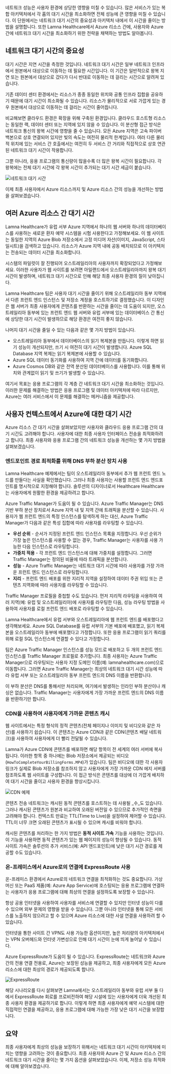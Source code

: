네트워크 성능은 사용자 환경에 상당한 영향을 미칠 수 있습니다. 많은 서비스가 있는 복합 아키텍처에서 각 홉의 대기 시간을 최소화하면 전체 성능에 큰 영향을 미칠 수 있습니다. 이 단원에서는 네트워크 대기 시간의 중요성과 아키텍처 내에서 이 시간을 줄이는 방법을 설명합니다. 또한 Lamna Healthcare에서 Azure 리소스 간에, 사용자와 Azure 간에 네트워크 대기 시간을 최소화하기 위한 전략을 채택하는 방법도 알아봅니다.

## <a name="the-importance-of-network-latency"></a>네트워크 대기 시간의 중요성

대기 시간은 지연 시간을 측정한 것입니다. 네트워크 대기 시간은 일부 네트워크 인프라에서 원본에서 대상으로 이동하는 데 필요한 시간입니다. 이 기간은 일반적으로 왕복 지연 또는 원본에서 대상으로 갔다가 다시 반대로 이동하는 데 걸리는 시간으로 알려져 있습니다.

기존 데이터 센터 환경에서는 리소스가 종종 동일한 위치와 공통 인프라 집합을 공유하기 때문에 대기 시간이 최소화될 수 있습니다. 리소스가 물리적으로 서로 가깝게 있는 경우 원본에서 대상으로 이동하는 데 걸리는 시간이 줄어듭니다.

비교해보면 클라우드 환경은 확장을 위해 구축된 환경입니다. 클라우드 호스트형 리소스는 동일한 랙, 데이터 센터 또는 지역에 있지 않을 수 있습니다. 이 분산형 접근 방식은 네트워크 통신의 왕복 시간에 영향을 줄 수 있습니다. 모든 Azure 지역은 고속 파이버 백본으로 상호 연결되어 있지만 빛의 속도는 여전히 물리적 한계입니다. 여러 다른 물리적 위치에 있는 서비스 간 호출에서는 여전히 두 서비스 간 거리와 직접적으로 상호 연관된 네트워크 대기 시간이 작용합니다.

그뿐 아니라, 응용 프로그램의 통신량이 많을수록 더 많은 왕복 시간이 필요합니다. 각 왕복에는 전체 대기 시간에 각 왕복 시간이 추가되는 대기 시간 세금이 붙습니다.

![네트워크 대기 시간](../media/networkLatency.png)

이제 최종 사용자에서 Azure 리소스까지 및 Azure 리소스 간의 성능을 개선하는 방법을 살펴보겠습니다.

## <a name="latency-among-multiple-azure-resources"></a>여러 Azure 리소스 간 대기 시간

Lamna Healthcare가 유럽 서부 Azure 지역에서 하나의 웹 서버와 하나의 데이터베이스를 사용하는 새로운 환자 예약 시스템을 시험 사용한다고 가정해보세요. 이 웹 사이트는 동일한 지역의 Azure Blob 저장소에서 고정 미디어 자산(이미지, JavaScript, 스타일시트)을 검색하고 있습니다. 리소스가 Azure 지역 내에 공동 배치되므로 이 아키텍처는 전송되는 데이터 시간을 최소화합니다.

시스템의 파일럿이 잘 진행되어 오스트레일리아의 사용자까지 확장되었다고 가정해보세요. 이러한 사용자가 웹 사이트를 보려면 아일랜드에서 오스트레일리아까지 왕복 대기 시간이 발생하며, 네트워크 대기 시간으로 인해 해당 최종 사용자 환경의 질이 낮아집니다.

Lamna Healthcare 팀은 사용자 대기 시간을 줄이기 위해 오스트레일리아 동부 지역에서 다른 프런트 엔드 인스턴스 및 저장소 계정을 호스트하기로 결정했습니다. 이 디자인은 웹 서버가 최종 사용자에게 콘텐츠를 반환하는 시간을 줄이는 데 도움이 되지만, 오스트레일리아 동부에 있는 프런트 엔드 웹 서버와 유럽 서부에 있는 데이터베이스 간 통신에 상당한 대기 시간이 발생하므로 해당 환경은 여전히 좋지 않습니다.

나머지 대기 시간을 줄일 수 있는 다음과 같은 몇 가지 방법이 있습니다.

- 오스트레일리아 동부에서 데이터베이스의 읽기 복제본을 만듭니다. 이렇게 하면 읽기 성능이 개선되지만, 쓰기 시 여전히 대기 시간이 발생합니다. Azure SQL Database 지역 복제는 읽기 복제본에 사용할 수 있습니다.
- Azure SQL 데이터 동기화를 사용하여 지역 간에 데이터를 동기화합니다.
- Azure Cosmos DB와 같은 전역 분산된 데이터베이스를 사용합니다. 이를 통해 위치와 관계없이 읽기 및 쓰기가 발생할 수 있습니다.

여기서 목표는 응용 프로그램의 각 계층 간 네트워크 대기 시간을 최소화하는 것입니다. 이러한 문제를 해결하는 방법은 응용 프로그램 및 데이터 아키텍처에 따라 다르지만, Azure는 여러 서비스에서 이 문제를 해결하는 메커니즘을 제공합니다.

## <a name="latency-in-the-context-of-users-to-azure"></a>사용자 컨텍스트에서 Azure에 대한 대기 시간

Azure 리소스 간 대기 시간을 살펴보았지만 사용자와 클라우드 응용 프로그램 간의 대기 시간도 고려해야 합니다. 사용자에 대한 최종 사용자 인터페이스 전송을 최적화하려고 합니다. 최종 사용자와 응용 프로그램 간의 네트워크 성능을 개선하는 몇 가지 방법을 살펴보겠습니다.

### <a name="use-a-dns-load-balancer-for-endpoint-path-optimization"></a>엔드포인트 경로 최적화를 위해 DNS 부하 분산 장치 사용

Lamna Healthcare 예제에서는 팀이 오스트레일리아 동부에서 추가 웹 프런트 엔드 노드를 만들다는 사실을 확인했습니다. 그러나 최종 사용자는 사용할 프런트 엔드 엔드포인트를 명시적으로 지정해야 합니다. 솔루션의 디자이너로서 Healthcare Healthcare는 사용자에게 원활한 환경을 제공하려고 합니다.

Azure Traffic Manager가 도움이 될 수 있습니다. Azure Traffic Manager는 DNS 기반 부하 분산 장치로서 Azure 지역 내 및 지역 간에 트래픽을 분산할 수 있습니다. 사용자가 웹 프런트 엔드의 특정 인스턴스를 탐색하게 하는 대신, Azure Traffic Manager가 다음과 같은 특성 집합에 따라 사용자를 라우팅할 수 있습니다.

- **우선 순위** - 순서가 지정된 프런트 엔드 인스턴스 목록을 지정합니다. 우선 순위가 가장 높은 인스턴스를 사용할 수 없는 경우, Traffic Manager는 사용자를 사용 가능한 다음 인스턴스로 라우팅합니다.
- **가중치 적용** - 각 프런트 엔드 인스턴스에 대해 가중치를 설정합니다. 그러면 Traffic Manager는 정의된 비율에 따라 트래픽을 분산합니다.
- **성능** - Azure Traffic Manager는 네트워크 대기 시간에 따라 사용자를 가장 가까운 프런트 엔드 인스턴스로 라우팅합니다.
- **지리** - 프런트 엔드 배포를 위한 지리적 지역을 설정하여 데이터 주권 위임 또는 콘텐츠 지역화에 따라 사용자를 라우팅할 수 있습니다.

Traffic Manager 프로필을 중첩할 수도 있습니다. 먼저 지리적 라우팅을 사용하여 여러 지역(예: 유럽 및 오스트레일리아)에 사용자를 라우팅한 다음, 성능 라우팅 방법을 사용하여 사용자를 로컬 프런트 엔드 배포로 라우팅할 수 있습니다.

Lamna Healthcare에서 유럽 서부와 오스트레일리아에 웹 프런트 엔드를 배포했다고 생각해보세요. Azure SQL Database를 유럽 서부의 기본 배포에 배포했고, 읽기 복제본을 오스트레일리아 동부에 배포했다고 가정합니다. 또한 응용 프로그램이 읽기 쿼리를 위해 로컬 SQL 인스턴스에 연결할 수 있다고 가정합니다.

팀은 Azure Traffic Manager 인스턴스를 성능 모드로 배포하고 두 개의 프런트 엔드 인스턴스를 Traffic Manager 프로필로 추가합니다. 최종 사용자는 Azure Traffic Manager으로 라우팅되는 사용자 지정 도메인 이름(예: lamnahealthcare.com)으로 이동합니다. 그러면 Azure Traffic Manager는 최상의 네트워크 대기 시간 성능에 따라 유럽 서부 또는 오스트레일리아 동부 프런트 엔드의 DNS 이름을 반환합니다.

이 부하 분산은 DNS를 통해서만 처리되며, 여기에서 발생하는 인라인 부하 분산이나 캐싱은 없습니다. Traffic Manager는 사용자에게 가장 가까운 프런트 엔드의 DNS 이름을 반환하기만 합니다.

### <a name="use-cdn-to-cache-content-close-to-users"></a>CDN을 사용하여 사용자에게 가까운 콘텐츠 캐시

웹 사이트에서는 특정 형식의 정적 콘텐츠(전체 페이지나 이미지 및 비디오와 같은 자산)를 사용하기 쉽습니다. 이 콘텐츠는 Azure CDN과 같은 CDN(콘텐츠 배달 네트워크)을 사용하여 사용자에게 더 빨리 전달될 수 있습니다. 

Lamna가 Azure CDN에 콘텐츠를 배포하면 해당 항목이 전 세계의 여러 서버에 복사됩니다. 이러한 항목 중 하나에는 Blob 저장소에서 제공되는 비디오(`HowToCompleteYourBillingForms.MP4`)가 있습니다. 팀은 비디오에 대한 각 사용자 링크가 실제로 Blob 저장소를 참조하지 않고 사용자에게 가장 가까운 CDN 에지 서버를 참조하도록 웹 사이트를 구성합니다. 이 접근 방식은 콘텐츠를 대상에 더 가깝게 배치하여 대기 시간을 줄이고 사용자 환경을 향상시킵니다.

![CDN 예제](../media/cdnSketch.png)

콘텐츠 전송 네트워크는 캐시된 동적 콘텐츠를 호스트하는 데 사용될 _수_도 있습니다. 그러나 캐시된 콘텐츠가 원본과 비교하여 오래된 버전일 수 있으므로 추가적인 측면을 고려해야 합니다. 컨텍스트 만료는 TTL(Time to Live)을 설정하여 제어할 수 있습니다. TTL이 너무 크면 오래된 콘텐츠가 표시될 수 있으며 캐시를 비워야 합니다.

캐시된 콘텐츠를 처리하는 한 가지 방법은 **동적 사이트 가속** 기능을 사용하는 것입니다. 이 기능을 사용하면 동적 콘텐츠가 있는 웹 페이지의 성능이 향상될 수 있습니다. 동적 사이트 가속은 솔루션의 추가 서비스(예: API 엔드포인트)에 낮은 대기 시간 경로를 제공할 수도 있습니다.

### <a name="use-expressroute-for-connectivity-from-on-premises-to-azure"></a>온-프레미스에서 Azure로의 연결에 ExpressRoute 사용

온-프레미스 환경에서 Azure로의 네트워크 연결을 최적화하는 것도 중요합니다. 가상 머신 또는 PaaS 제품(예: Azure App Service)에 호스팅되는 응용 프로그램에 연결하는 사용자가 응용 프로그램에 대해 최상의 연결을 설정하도록 보장할 수 있습니다. 

항상 공용 인터넷을 사용하여 사용자를 서비스에 연결할 수 있지만 인터넷 성능이 다를 수 있으며 외부 문제의 영향을 받을 수 있습니다. 그뿐 아니라 인터넷을 통해 모든 서비스를 노출하지 않으려고 할 수 있으며 Azure 리소스에 대한 사설 연결을 사용하려 할 수 있습니다.

인터넷을 통한 사이트 간 VPN도 사용 가능한 옵션이지만, 높은 처리량의 아키텍처에서는 VPN 오버헤드와 인터넷 가변성으로 인해 대기 시간이 눈에 띄게 늘어날 수 있습니다.

Azure ExpressRoute가 도움이 될 수 있습니다. ExpressRoute는 네트워크와 Azure 간의 전용 연결 전용로, Azure는 보장된 성능을 제공하고, 최종 사용자에게 모든 Azure 리소스에 대한 최상의 경로가 제공되도록 합니다.

![ExpressRoute](../media/expressroute-connection-overview.png)

해당 시나리오를 다시 살펴보면 Lamna에서는 오스트레일리아 동부와 유럽 서부 둘 다에서 ExpressRoute 회로를 프로비전하여 해당 시설에 있는 사용자에게 더욱 개선된 최종 사용자 환경을 제공하기로 합니다. 이렇게 하면 최종 사용자에게 예약 시스템에 대한 직접적인 연결을 제공하고, 응용 프로그램에 대해 가능한 가장 낮은 대기 시간을 보장합니다.

## <a name="summary"></a>요약

최종 사용자에게 최상의 성능을 보장하기 위해서는 네트워크 대기 시간이 아키텍처에 미치는 영향을 고려하는 것이 중요합니다. 최종 사용자와 Azure 간 및 Azure 리소스 간의 네트워크 대기 시간을 줄이는 몇 가지 옵션을 살펴보았습니다. 이제, 저장소 성능 최적화에 대해 알아보겠습니다.